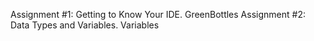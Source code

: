 Assignment #1: Getting to Know Your IDE. GreenBottles
Assignment #2: Data Types and Variables. Variables
